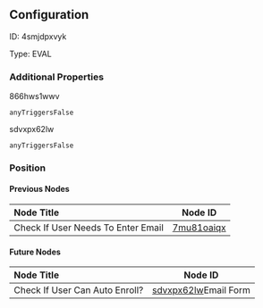 # <nil>
## Configuration
ID:  4smjdpxvyk

Type: EVAL 







### Additional Properties
866hws1wwv
```string 
anyTriggersFalse
```


sdvxpx62lw
```string 
anyTriggersFalse
```





### Position

#### Previous Nodes
| Node Title | Node ID |
| :------------- | ------------ |
| Check If User Needs To Enter Email | [7mu81oaiqx](./7mu81oaiqx.md) | 
 
 #### Future Nodes
| Node Title | Node ID |
| :------------- | ------------ |
| Check If User Can Auto Enroll? |[sdvxpx62lw](./sdvxpx62lw.md)Email Form |[bvogh6r954](./bvogh6r954.md) | 